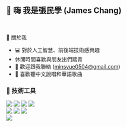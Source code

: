 ## 👋 嗨 我是張民學 (James Chang)

<br>

:adult: 關於我 <br>
- :computer: 對於人工智慧、前後端技術感興趣 <br>
- 休閒時間喜歡與朋友出們踏青 <br>
- :email: 歡迎跟我聯絡 (minsyue0504@gmail.com)
- :musical_note: 喜歡聽中文說唱和華語歌曲

### :briefcase: 技術工具
![](https://img.shields.io/badge/-Python-lightgrey) ![](https://img.shields.io/badge/-Tensorflow-lightgrey) ![](https://img.shields.io/badge/-Keras-lightgrey) ![](https://img.shields.io/badge/-Flask-lightgrey) <br>
![](https://img.shields.io/badge/-Git-yellow) ![](https://img.shields.io/badge/-Github-yellow) ![](https://img.shields.io/badge/-Markdown-yellow) <br>
![](https://img.shields.io/badge/-VScode-green)
